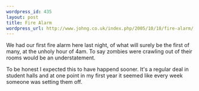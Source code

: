 ```yaml
--- 
wordpress_id: 435
layout: post
title: Fire Alarm
wordpress_url: http://www.johng.co.uk/index.php/2005/10/18/fire-alarm/
---
```

We had our first fire alarm here last night, of what will surely be the first of many, at the unholy hour of 4am. To say zombies were crawling out of their rooms would be an understatement.

To be honest I expected this to have happend sooner. It's a regular deal in student halls and at one point in my first year it seemed like every week someone was setting them off.
